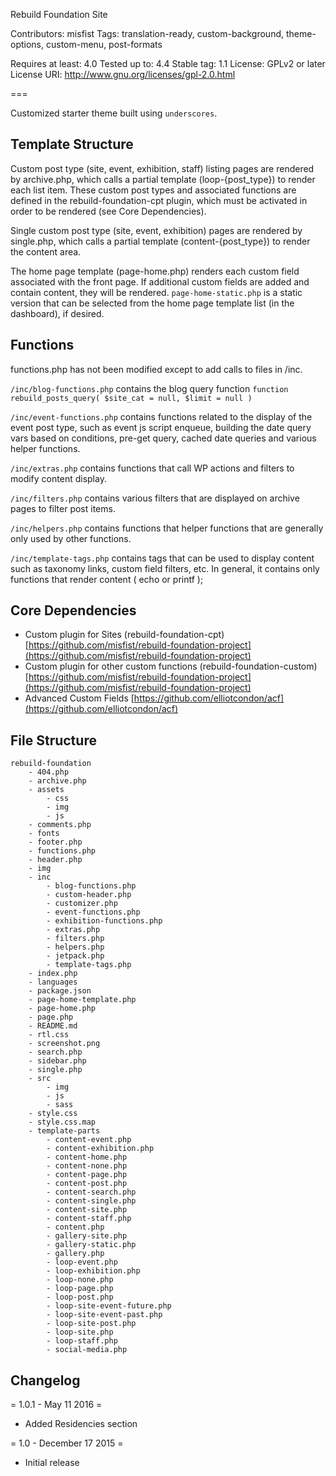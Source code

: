 Rebuild Foundation Site

Contributors: misfist
Tags: translation-ready, custom-background, theme-options, custom-menu, post-formats

Requires at least: 4.0
Tested up to: 4.4
Stable tag: 1.1
License: GPLv2 or later
License URI: http://www.gnu.org/licenses/gpl-2.0.html

===

Customized starter theme built using `underscores`.

Template Structure
---------------

Custom post type (site, event, exhibition, staff) listing pages are rendered by archive.php, which calls a partial template (loop-{post_type}) to render each list item. These custom post types and associated functions are defined in the rebuild-foundation-cpt plugin, which must be activated in order to be rendered (see Core Dependencies).

Single custom post type (site, event, exhibition) pages are rendered by single.php, which calls a partial template (content-{post_type}) to render the content area.

The home page template (page-home.php) renders each custom field associated with the front page. If additional custom fields are added and contain content, they will be rendered. `page-home-static.php` is a static version that can be selected from the home page template list (in the dashboard), if desired.


Functions
---------------

functions.php has not been modified except to add calls to files in /inc. 

`/inc/blog-functions.php` contains the blog query function `function rebuild_posts_query( $site_cat = null, $limit = null )`

`/inc/event-functions.php` contains functions related to the display of the event post type, such as event js script enqueue, building the date query vars based on conditions, pre-get query, cached date queries and various helper functions.

`/inc/extras.php` contains functions that call WP actions and filters to modify content display.

`/inc/filters.php` contains various filters that are displayed on archive pages to filter post items. 

`/inc/helpers.php` contains functions that helper functions that are generally only used by other functions.

`/inc/template-tags.php` contains tags that can be used to display content such as taxonomy links, custom field filters, etc. In general, it contains only functions that render content ( echo or printf );


Core Dependencies
---------------
* Custom plugin for Sites (rebuild-foundation-cpt) [https://github.com/misfist/rebuild-foundation-project](https://github.com/misfist/rebuild-foundation-project)
* Custom plugin for other custom functions (rebuild-foundation-custom) [https://github.com/misfist/rebuild-foundation-project](https://github.com/misfist/rebuild-foundation-project)
* Advanced Custom Fields [https://github.com/elliotcondon/acf](https://github.com/elliotcondon/acf)

File Structure
---------------

```
rebuild-foundation
    - 404.php
    - archive.php
    - assets
        - css
        - img
        - js
    - comments.php
    - fonts
    - footer.php
    - functions.php
    - header.php
    - img
    - inc
        - blog-functions.php
        - custom-header.php
        - customizer.php
        - event-functions.php
        - exhibition-functions.php
        - extras.php
        - filters.php
        - helpers.php
        - jetpack.php
        - template-tags.php
    - index.php
    - languages
    - package.json
    - page-home-template.php
    - page-home.php
    - page.php
    - README.md
    - rtl.css
    - screenshot.png
    - search.php
    - sidebar.php
    - single.php
    - src
        - img
        - js
        - sass
    - style.css
    - style.css.map
    - template-parts
        - content-event.php
        - content-exhibition.php
        - content-home.php
        - content-none.php
        - content-page.php
        - content-post.php
        - content-search.php
        - content-single.php
        - content-site.php
        - content-staff.php
        - content.php
        - gallery-site.php
        - gallery-static.php
        - gallery.php
        - loop-event.php
        - loop-exhibition.php
        - loop-none.php
        - loop-page.php
        - loop-post.php
        - loop-site-event-future.php
        - loop-site-event-past.php
        - loop-site-post.php
        - loop-site.php
        - loop-staff.php
        - social-media.php
```

Changelog
---------------
= 1.0.1 - May 11 2016 =
* Added Residencies section

= 1.0 - December 17 2015 =
* Initial release